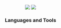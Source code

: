 <p align="center">
  <img src='https://i.imgur.com/dicdaJk.png'/>
  <img src='https://capsule-render.vercel.app/api?type=rect&color=gradient&height=2.5'/>
</p>
<h3 align="center">Languages and Tools</h3>

